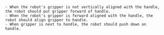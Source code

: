 
    - When the robot's gripper is not vertically aligned with the handle, the robot should put gripper forward of handle.
    - When the robot's gripper is forward aligned with the handle, the robot should align gripper to handle.
    - When gripper is next to handle, the robot should push down on handle.